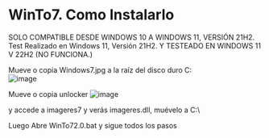 # WinTo7. Como Instalarlo
SOLO COMPATIBLE DESDE WINDOWS 10 A WINDOWS 11, VERSIÓN 21H2.
Test Realizado en Windows 11, Versión 21H2. Y TESTEADO EN WINDOWS 11 V 22H2 (NO FUNCIONA.)

Mueve o copia Windows7.jpg a la raíz del disco duro C:\
![image](https://user-images.githubusercontent.com/71569318/209349678-185bccab-c072-4d0b-be44-b4b91c0754c9.png)




Mueve o copia unlocker
![image](https://user-images.githubusercontent.com/71569318/209351517-30f7c671-cadf-4f58-9282-8719295ce39e.png)


y accede a imageres7 y verás imageres.dll, muévelo a C:\


Luego Abre WinTo72.0.bat y sigue todos los pasos

